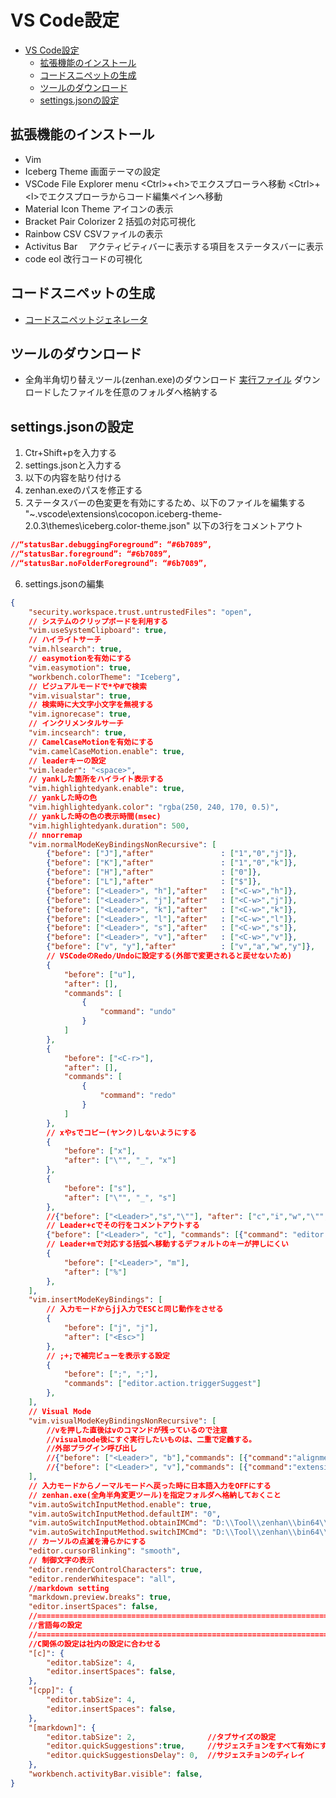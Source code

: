 # VS Code設定
- [VS Code設定](#vs-code設定)
  - [拡張機能のインストール](#拡張機能のインストール)
  - [コードスニペットの生成](#コードスニペットの生成)
  - [ツールのダウンロード](#ツールのダウンロード)
  - [settings.jsonの設定](#settingsjsonの設定)
## 拡張機能のインストール
* Vim
* Iceberg Theme
	画面テーマの設定
* VSCode File Explorer menu
\<Ctrl>+\<h>でエクスプローラへ移動
\<Ctrl>+\<l>でエクスプローラからコード編集ペインへ移動
* Material Icon Theme       アイコンの表示
* Bracket Pair Colorizer 2  括弧の対応可視化
* Rainbow CSV               CSVファイルの表示
* Activitus Bar             　アクティビティバーに表示する項目をステータスバーに表示
* code eol 改行コードの可視化

## コードスニペットの生成
* [コードスニペットジェネレータ](https://snippet-generator.app/)
## ツールのダウンロード
* 全角半角切り替えツール(zenhan.exe)のダウンロード
[実行ファイル](https://github.com/iuchim/zenhan/releases/download/v0.0.1/zenhan.zip)
ダウンロードしたファイルを任意のフォルダへ格納する

## settings.jsonの設定
1. Ctr+Shift+pを入力する
2. settings.jsonと入力する
3. 以下の内容を貼り付ける
4. zenhan.exeのパスを修正する
5. ステータスバーの色変更を有効にするため、以下のファイルを編集する
"~\.vscode\extensions\cocopon.iceberg-theme-2.0.3\themes\iceberg.color-theme.json"
以下の3行をコメントアウト
```json
//“statusBar.debuggingForeground”: “#6b7089”,
//“statusBar.foreground”: “#6b7089”,
//“statusBar.noFolderForeground”: “#6b7089”,
```
6. settings.jsonの編集
```json
{
    "security.workspace.trust.untrustedFiles": "open",
    // システムのクリップボードを利用する
    "vim.useSystemClipboard": true,
    // ハイライトサーチ
    "vim.hlsearch": true,
    // easymotionを有効にする
    "vim.easymotion": true,
    "workbench.colorTheme": "Iceberg",
    // ビジュアルモードで*や#で検索
    "vim.visualstar": true,
    // 検索時に大文字小文字を無視する
    "vim.ignorecase": true,
    // インクリメンタルサーチ
    "vim.incsearch": true,
    // CamelCaseMotionを有効にする
    "vim.camelCaseMotion.enable": true,
    // leaderキーの設定
    "vim.leader": "<space>",
    // yankした箇所をハイライト表示する
    "vim.highlightedyank.enable": true,
    // yankした時の色
    "vim.highlightedyank.color": "rgba(250, 240, 170, 0.5)",
    // yankした時の色の表示時間(msec)
    "vim.highlightedyank.duration": 500,
    // nnorremap
    "vim.normalModeKeyBindingsNonRecursive": [
        {"before": ["J"],"after"               : ["1","0","j"]},        //移動を早める
        {"before": ["K"],"after"               : ["1","0","k"]},        //移動を早める
        {"before": ["H"],"after"               : ["0"]},                //端に移動
        {"before": ["L"],"after"               : ["$"]},                //端に移動
        {"before": ["<Leader>", "h"],"after"   : ["<C-w>","h"]},        //window移動
        {"before": ["<Leader>", "j"],"after"   : ["<C-w>","j"]},        //window移動
        {"before": ["<Leader>", "k"],"after"   : ["<C-w>","k"]},        //window移動
        {"before": ["<Leader>", "l"],"after"   : ["<C-w>","l"]},        //window移動
        {"before": ["<Leader>", "s"],"after"   : ["<C-w>","s"]},        //WIndow水平分割
        {"before": ["<Leader>", "v"],"after"   : ["<C-w>","v"]},        //WIndow垂直分割
        {"before": ["v", "y"],"after"          : ["v","a","w","y"]},    //カーソル位置の単語をyankする
        // VSCodeのRedo/Undoに設定する(外部で変更されると戻せないため)
        {
            "before": ["u"],
            "after": [],
            "commands": [
                {
                    "command": "undo"
                }
            ]
        },
        {
            "before": ["<C-r>"],
            "after": [],
            "commands": [
                {
                    "command": "redo"
                }
            ]
        },
        // xやsでコピー(ヤンク)しないようにする
        {
            "before": ["x"],
            "after": ["\"", "_", "x"]
        },
        {
            "before": ["s"],
            "after": ["\"", "_", "s"]
        },
        //{"before": ["<Leader>","s","\""], "after": ["c","i","w","\"","\"","<Esc>","P"]},
        // Leader+cでその行をコメントアウトする
        {"before": ["<Leader>", "c"], "commands": [{"command": "editor.action.commentLine"}]},
        // Leader+mで対応する括弧へ移動するデフォルトのキーが押しにくい
        {
            "before": ["<Leader>", "m"],
            "after": ["%"]
        },
    ],
    "vim.insertModeKeyBindings": [
        // 入力モードからjj入力でESCと同じ動作をさせる
        {
            "before": ["j", "j"],
            "after": ["<Esc>"]
        },
        // ;+;で補完ビューを表示する設定
        {
            "before": [";", ";"],
            "commands": ["editor.action.triggerSuggest"]
        },
    ],
    // Visual Mode
    "vim.visualModeKeyBindingsNonRecursive": [
        //vを押した直後はvのコマンドが残っているので注意
        //visualmode後にすぐ実行したいものは、二重で定義する。
        //外部プラグイン呼び出し
        //{"before": ["<Leader>", "b"],"commands": [{"command":"alignment.align"}]},             //揃える
        //{"before": ["<Leader>", "v"],"commands": [{"command":"extension.commentaligner"}]},    //コメントを揃える
    ],
    // 入力モードからノーマルモードへ戻った時に日本語入力をOFFにする
    // zenhan.exe(全角半角変更ツール)を指定フォルダへ格納しておくこと
    "vim.autoSwitchInputMethod.enable": true,
    "vim.autoSwitchInputMethod.defaultIM": "0",
    "vim.autoSwitchInputMethod.obtainIMCmd": "D:\\Tool\\zenhan\\bin64\\zenhan.exe 0",
    "vim.autoSwitchInputMethod.switchIMCmd": "D:\\Tool\\zenhan\\bin64\\zenhan.exe {im}",
    // カーソルの点滅を滑らかにする
    "editor.cursorBlinking": "smooth",
    // 制御文字の表示
    "editor.renderControlCharacters": true,
    "editor.renderWhitespace": "all",
    //markdown setting
    "markdown.preview.breaks": true,
    "editor.insertSpaces": false,
    //========================================================================
    //言語毎の設定
    //========================================================================
    //C関係の設定は社内の設定に合わせる
    "[c]": {
        "editor.tabSize": 4,
        "editor.insertSpaces": false,
    },
    "[cpp]": {
        "editor.tabSize": 4,
        "editor.insertSpaces": false,
    },
    "[markdown]": {
        "editor.tabSize": 2,                //タブサイズの設定
        "editor.quickSuggestions":true,     //サジェスチョンをすべて有効にする
        "editor.quickSuggestionsDelay": 0,  //サジェスチョンのディレイ
    },
    "workbench.activityBar.visible": false,
}
```